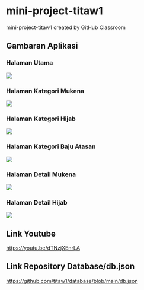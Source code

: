 # mini-project-titaw1
mini-project-titaw1 created by GitHub Classroom

## Gambaran Aplikasi
### Halaman Utama

![](img/utama.png)

### Halaman Kategori Mukena

![](img/mukena.png)

### Halaman Kategori Hijab

![](img/hijab.png)

### Halaman Kategori Baju Atasan

![](img/bajuAtasan.png)

### Halaman Detail Mukena 

![](img/detailMukena.png)

### Halaman Detail Hijab

![](img/detailHijab.png)

## Link Youtube
https://youtu.be/dTNzjXEnrLA

## Link Repository Database/db.json
https://github.com/titaw1/database/blob/main/db.json